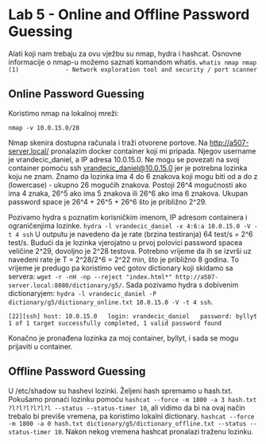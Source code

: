 # Lab 5 - Online and Offline Password Guessing

 Alati koji nam trebaju za ovu vježbu su nmap, hydra i hashcat. 
 Osnovne informacije o nmap-u možemo saznati komandom whatis.
 ``whatis nmap
nmap (1)             - Network exploration tool and security / port scanner
``

## Online Password Guessing

Koristimo nmap na lokalnoj mreži: 
``` 
nmap -v 10.0.15.0/28
```
Nmap skenira dostupna računala i traži otvorene portove.
Na http://a507-server.local/ pronalazim docker container koji mi pripada. Njegov username je vrandecic_daniel, a IP adresa 10.0.15.0. Ne mogu se povezati
na svoj container pomoću ssh vrandecic_daniel@10.0.15.0 jer je potrebna lozinka koju ne znam.
Znamo da lozinka ima 4 do 6 znakova koji mogu biti od a do z (lowercase) - ukupno 26 mogućih znakova.
Postoji 26^4 mogućnosti ako ima 4 znaka, 26^5 ako ima 5 znakova ili 26^6 ako ima 6 znakova.
Ukupan password space je 26^4 + 26^5 + 26^6 što je približno 2^29. 

Pozivamo hydra s poznatim korisničkim imenom, IP adresom containera i ograničenjima lozinke.
```hydra -l vrandecic_daniel -x 4:6:a 10.0.15.0 -V -t 4 ssh```
U outputu je navedeno da je rate (brzina testiranja) 64 test/s = 2^6 test/s. Budući da je lozinka vjerojatno u prvoj polovici password spacea veličine 2^29, dovoljno je 2^28 testova.
Potrebno vrijeme da ih se izvrši uz navedeni rate je T = 2^28/2^6 = 2^22 min, što je približno 8 godina. To vrijeme je predugo pa koristimo već gotov dictionary
koji
skidamo sa servera: ```wget -r -nH -np --reject "index.html*" http://a507-server.local:8080/dictionary/g5/```.
Sada pozivamo hydra s dobivenim dictionaryjem: ```hydra -l vrandecic_daniel -P dictionary/g5/dictionary_online.txt 10.0.15.0 -V -t 4 ssh```.

```
[22][ssh] host: 10.0.15.0   login: vrandecic_daniel   password: byllyt
1 of 1 target successfully completed, 1 valid password found
```

Konačno je pronađena lozinka za moj container, byllyt, i sada se mogu prijaviti u container.

## Offline Password Guessing

U /etc/shadow su hashevi lozinki. Željeni hash spremamo u hash.txt. Pokušamo pronaći lozinku pomoću 
```hashcat --force -m 1800 -a 3 hash.txt ?l?l?l?l?l?l --status --status-timer 10```, ali vidimo da bi na ovaj način trebalo bi previše vremena, pa koristimo
lokalni dictionary. 
```hashcat --force -m 1800 -a 0 hash.txt dictionary/g5/dictionary_offline.txt --status --status-timer 10```.
Nakon nekog vremena hashcat pronalazi traženu lozinku.
